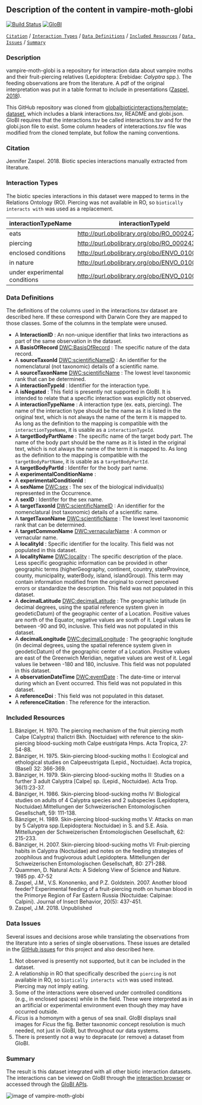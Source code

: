 ## Description of the content in vampire-moth-globi

[![Build Status](https://travis-ci.org/seltmann/vampire-moth-globi.svg)](https://travis-ci.org/seltmann/vampire-moth-globi)  [![GloBI](http://api.globalbioticinteractions.org/interaction.svg?accordingTo=globi:seltmann/vampire-moth-globi)](http://globalbioticinteractions.org/?accordingTo=globi:seltmann/vampire-moth-globi) 

[```Citation```](#Citation) / [```Interaction Types```](#interaction-types) / [```Data Definitions```](#data-definitions) / [```Included Resources```](#included-resources) /  [```Data Issues```](#data-issues) / [```Summary```](#summary)


### Description

vampire-moth-globi is a repository for interaction data about vampire moths and their fruit-piercing relatives (Lepidoptera: Erebidae: *Calyptra* spp.). The feeding observations are from the literature. A pdf of the original interpretation was put in a table format to include in presentations ([Zaspel, 2018](https://github.com/seltmann/vampire-moth-globi/blob/master/calyptra_hosts.pdf)).

This GitHub repository was cloned from [globalbioticinteractions/template-dataset](https://github.com/globalbioticinteractions/template-dataset), which includes a blank interactions.tsv, README and globi.json. GloBI requires that the interactions.tsv be called interactions.tsv and for the globi.json file to exist. Some column headers of inteteractions.tsv file was modified from the cloned template, but follow the naming conventions.

### Citation

Jennifer Zaspel. 2018. Biotic species interactions manually extracted from literature.


### Interaction Types

The biotic species interactions in this dataset were mapped to terms in the Relations Ontology (RO). Piercing was not available in RO, so ```biotically interacts with``` was used as a replacement.

interactionTypeName | interactionTypeId
--- | --- |
eats | http://purl.obolibrary.org/obo/RO_0002470
piercing | http://purl.obolibrary.org/obo/RO_0002437
enclosed conditions | http://purl.obolibrary.org/obo/ENVO_01001405
in nature | http://purl.obolibrary.org/obo/ENVO_01001226
under experimental conditions | http://purl.obolibrary.org/obo/ENVO_01001405
 
### Data Definitions

The definitions of the columns used in the interactions.tsv dataset are described here. If these correspond with Darwin Core they are mapped to those classes. Some of the columns in the template were unused.

  * A **InteractionID** : An non-unique identifier that links two interactions as part of the same observation in the dataset.
  * A **BasisOfRecord** [DWC:BasisOfRecord](http://rs.tdwg.org/dwc/terms/basisOfRecord) : The specific nature of the data record.
  * A **sourceTaxonId** [DWC:scientificNameID](http://rs.tdwg.org/dwc/terms/scientificNameID) : An identifier for the nomenclatural (not taxonomic) details of a scientific name.
  * A **sourceTaxonName** [DWC:scientificName](http://rs.tdwg.org/dwc/terms/scientificName) : The lowest level taxonomic rank that can be determined.
  * A **interactionTypeId** : Identifier for the interaction type.
  * A **isNegated** : This field is presently not supported in GloBI. It is intended to relate that a specific interaction was explicitly not observed.
  * A **interactionTypeName** : A interaction type (ex. eats, piercing). The name of the interaction type should be the name as it is listed in the original text, which is not always the name of the term it is mapped to. As long as the definition to the mapping is compatible with the ```interactionTypeName```, it is usable as a ```interactionTypeId```.
  * A **targetBodyPartName**  : The specific name of the target body part. The name of the body part should be the name as it is listed in the original text, which is not always the name of the term it is mapped to. As long as the definition to the mapping is compatible with the ```targetBodyPartName```, it is usable as a ```targetBodyPartId```.
  * A **targetBodyPartId**  : Identifer for the body part name.
  * A **experimentalConditionName**  : 
  * A **experimentalConditionId** : 
  * A **sexName** [DWC:sex](http://rs.tdwg.org/dwc/terms/sex) : The sex of the biological individual(s) represented in the Occurrence.
  * A **sexID**  : Identifer for the sex name.
  * A **targetTaxonId** [DWC:scientificNameID](http://rs.tdwg.org/dwc/terms/scientificNameID) : An identifier for the nomenclatural (not taxonomic) details of a scientific name.
  * A **targetTaxonName** [DWC:scientificName](http://rs.tdwg.org/dwc/terms/scientificName) : The lowest level taxonomic rank that can be determined.
  * A **targetCommonName** [DWC:vernacularName](http://rs.tdwg.org/dwc/terms/Taxon) : A common or vernacular name.
  * A **localityId** : Specific identifier for the locality. This field was not populated in this dataset.
  * A **localityName** [DWC:locality](http://rs.tdwg.org/dwc/terms/locality) : The specific description of the place. Less specific geographic information can be provided in other geographic terms (higherGeography, continent, country, stateProvince, county, municipality, waterBody, island, islandGroup). This term may contain information modified from the original to correct perceived errors or standardize the description. This field was not populated in this dataset. 
  * A **decimalLatitude** [DWC:decimalLatitude](http://rs.tdwg.org/dwc/terms/decimalLatitude) : 	The geographic latitude (in decimal degrees, using the spatial reference system given in geodeticDatum) of the geographic center of a Location. Positive values are north of the Equator, negative values are south of it. Legal values lie between -90 and 90, inclusive. This field was not populated in this dataset.
  * A **decimalLongitude** [DWC:decimalLongitude](http://rs.tdwg.org/dwc/terms/decimalLongitude) : The geographic longitude (in decimal degrees, using the spatial reference system given in geodeticDatum) of the geographic center of a Location. Positive values are east of the Greenwich Meridian, negative values are west of it. Legal values lie between -180 and 180, inclusive. This field was not populated in this dataset.
  * A **observationDateTime** [DWC:eventDate](http://rs.tdwg.org/dwc/terms/eventDate) : The date-time or interval during which an Event occurred. This field was not populated in this dataset.
  * A **referenceDoi** : This field was not populated in this dataset.
  * A **referenceCitation**  : The reference for the interaction.
  
### Included Resources

1. Bänziger, H. 1970. The piercing mechanism of the fruit piercing moth Calpe (Calyptra) thalictri Bkh. (Noctuidae) with reference to the skin-piercing blood-sucking moth Calpe eustrigata Hmps. Acta Tropica, 27: 54-88.
1. Bänziger, H. 1975. Skin-piercing blood-sucking moths I: Ecological and ethological studies on Calpeeustrigata (Lepid., Noctuidae). Acta tropica, (Basel) 32: 366-369.
1. Bänziger, H. 1979. Skin-piercing blood-sucking moths II: Studies on a further 3 adult Calyptra [Calpe] sp. (Lepid., Noctuidae). Acta Trop. 36(1):23-37.
1. Bänziger, H. 1986. Skin-piercing blood-sucking moths IV: Biological studies on adults of 4 Calyptra species and 2 subspecies (Lepidoptera, Noctuidae).Mittellungen der Schweizerischen Entomologischen Gesellschaft, 59: 111-138.
1. Bänziger, H. 1989. Skin-piercing blood-sucking moths V: Attacks on man by 5 Calyptra spp.(Lepidoptera: Noctuidae) in S. and S.E. Asia. Mittellungen der Schweizerischen Entomologischen Gesellschaft, 62: 215-233.
1. Bänziger, H. 2007. Skin-piercing blood-sucking moths VI: Fruit-piercing habits in Calyptra (Noctuidae) and notes on the feeding strategies of zoophilous and frugivorous adult Lepidoptera. Mittellungen der Schweizerischen Entomologischen Gesellschaft, 80: 271-288.
1. Quammen, D. Natural Acts: A Sidelong View of Science and Nature. 1985 pp. 47-52
1. Zaspel, J.M., V.S. Kononenko, and P.Z. Goldstein. 2007. Another blood feeder? Experimental feeding of a fruit-piercing moth on human blood in the Primorye Region of Far Eastern Russia (Noctuidae: Calpinae: Calpini). Journal of Insect Behavior, 20(5): 437-451.
1. Zaspel, J.M. 2018. Unpublished

### Data Issues

Several issues and decisions arose while translating the observations from the literature into a series of single observations. These issues are detailed in the [GitHub issues](https://github.com/seltmann/vampire-moth-globi/issues) for this project and also described here.

1. Not observed is presently not supported, but it can be included in the dataset.
1. A relationship in RO that specifically described the ```piercing``` is not available in RO, so ```biotically interacts with``` was used instead. Piercing may not imply eating.
1. Some of the interactions were observed under controlled conditions (e.g., in enclosed spaces) while in the field. These were interpreted as in an artificial or experimental environment even though they may have occurred outside.
1. *Ficus* is a homonym with a genus of sea snail. GloBI displays snail images for *Ficus* the fig. Better taxonomic concept resolution is much needed, not just in GloBI, but throughout our data systems.
1. There is presently not a way to depracate (or remove) a dataset from GloBI.


### Summary
The result is this dataset integrated with all other biotic interaction datasets. The interactions can be viewed on GloBI through the [interaction browser](https://www.globalbioticinteractions.org/browse/index.html?accordingTo=globi%3Aseltmann%2Fvampire-moth-globi&interactionType=interactsWith&resultType=json) or accessed through the [GloBI APIs](https://www.globalbioticinteractions.org/data.html).

![image of vampire-moth-globi](https://raw.githubusercontent.com/seltmann/vampire-moth-globi/master/network-bloodfeeding.png)

